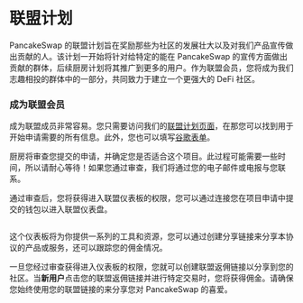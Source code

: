 # 联盟计划

PancakeSwap 的联盟计划旨在奖励那些为社区的发展壮大以及对我们产品宣传做出贡献的人。该计划一开始将针对给特定的能在 PancakeSwap 的宣传方面做出贡献的群体，后续厨房计划将其推广到更多的用户。作为联盟会员，您将成为我们志趣相投的群体中的一部分，共同致力于建立一个更强大的 DeFi 社区。

### 成为联盟会员

成为联盟成员非常容易。您只需要访问我们的[联盟计划页面](https://pancakeswap.finance/affiliates-program)，在那您可以找到用于开始申请需要的所有信息。此外，您也可以填写[谷歌表单](https://docs.google.com/forms/d/e/1FAIpQLSfP43IciQ5cH0JhTf1fDgUpwapBx-yD3ybv24pBdiVW7Th5jQ/viewform)。

厨房将审查您提交的申请，并确定您是否适合这个项目。此过程可能需要一些时间，所以请耐心等待！如果您通过审查，我们将通过您的电子邮件或电报与您联系。&#x20;

通过审查后，您将获得进入联盟仪表板的权限，您可以通过连接您在项目申请中提交的钱包以进入联盟仪表盘。

<figure><img src="../../.gitbook/assets/affiliate-landing-page-07.png" alt=""><figcaption></figcaption></figure>

这个仪表板将为你提供一系列的工具和资源，您可以通过创建分享链接来分享本协议的产品或服务，还可以跟踪您的佣金情况。

&#x20;一旦您经过审查获得进入仪表板的权限，您就可以创建联盟返佣链接以分享到您的社区。当**新用户**点击您的联盟返佣链接并进行特定交易时，您将获得佣金。请确保您始终使用您的联盟链接的来分享您对 PancakeSwap 的喜爱。
